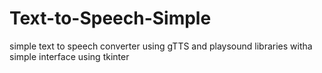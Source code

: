 # Text-to-Speech-Simple
simple text to speech converter using gTTS and playsound libraries witha simple interface using tkinter
